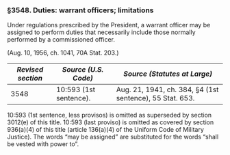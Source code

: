 ### §3548. Duties: warrant officers; limitations ###

Under regulations prescribed by the President, a warrant officer may be assigned to perform duties that necessarily include those normally performed by a commissioned officer.

(Aug. 10, 1956, ch. 1041, 70A Stat. 203.)

|*Revised section*| *Source (U.S. Code)* |              *Source (Statutes at Large)*              |
|-----------------|----------------------|--------------------------------------------------------|
|      3548       |10:593 (1st sentence).|Aug. 21, 1941, ch. 384, §4 (1st sentence), 55 Stat. 653.|

10:593 (1st sentence, less provisos) is omitted as superseded by section 3012(e) of this title. 10:593 (last proviso) is omitted as covered by section 936(a)(4) of this title (article 136(a)(4) of the Uniform Code of Military Justice). The words “may be assigned” are substituted for the words “shall be vested with power to”.